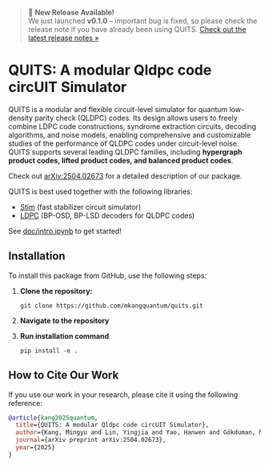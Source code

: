 > 🚀 **New Release Available!**  
> We just launched **v0.1.0** – important bug is fixed, so please check the release note if you have already been using QUITS.
> [Check out the latest release notes »](https://github.com/mkangquantum/quits/releases/tag/v0.1.0)


# QUITS: A modular Qldpc code circUIT Simulator

QUITS is a modular and flexible circuit-level simulator for quantum low-density parity check (QLDPC) codes. Its design allows users to freely combine LDPC code constructions, syndrome extraction circuits, decoding algorithms, and noise models, enabling comprehensive and customizable studies of the performance of QLDPC codes under circuit-level noise. QUITS supports several leading QLDPC families, including <b>hypergraph product codes, lifted product codes, and balanced product codes</b>. 

Check out [arXiv:2504.02673](https://arxiv.org/abs/2504.02673) for a detailed description of our package. 

QUITS is best used together with the following libraries:
- [Stim](https://github.com/quantumlib/Stim) (fast stabilizer circuit simulator) 
- [LDPC](https://github.com/quantumgizmos/ldpc) (BP-OSD, BP-LSD decoders for QLDPC codes)

See [doc/intro.ipynb](https://github.com/mkangquantum/quits/blob/main/doc/intro.ipynb) to get started!

## Installation

To install this package from GitHub, use the following steps:

1. **Clone the repository:**
   ```
   git clone https://github.com/mkangquantum/quits.git
   ```
   
2. **Navigate to the repository**

3. **Run installation command**
   ```
   pip install -e .
   ```

## How to Cite Our Work

If you use our work in your research, please cite it using the following reference:

```bibtex
@article{kang2025quantum,
  title={QUITS: A modular Qldpc code circUIT Simulator},
  author={Kang, Mingyu and Lin, Yingjia and Yao, Hanwen and Gökduman, Mert and Meinking, Arianna and Brown, Kenneth R},
  journal={arXiv preprint arXiv:2504.02673},
  year={2025}
}
